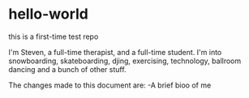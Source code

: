 # hello-world
this is a first-time test repo

I'm Steven, a full-time therapist, and a full-time student. I'm into snowboarding, skateboarding, djing, exercising, technology, ballroom dancing and a bunch of other stuff. 

The changes made to this document are:
-A brief bioo of me
